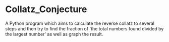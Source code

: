 # Collatz_Conjecture

A Python program which aims to calculate the reverse collatz to several steps and then try to find the fraction of 'the total numbers found divided by the largest number' as well as graph the result.
